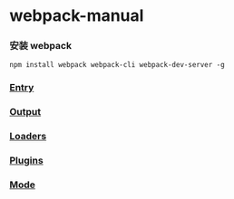 # webpack-manual

### 安装 webpack
```shell
npm install webpack webpack-cli webpack-dev-server -g
```

### [Entry]()
### [Output]()
### [Loaders]()
### [Plugins]()
### [Mode]()
### []()
### []()
### []()
### []()
### []()
### []()
### []()














